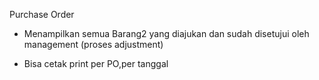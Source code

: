 Purchase Order
- Menampilkan semua Barang2 yang diajukan dan sudah disetujui oleh management (proses adjustment)

- Bisa cetak print per PO,per tanggal